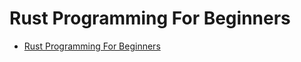 # Rust Programming For Beginners

- [Rust Programming For Beginners](https://www.udemy.com/course/rust-coding-for-beginners/)
